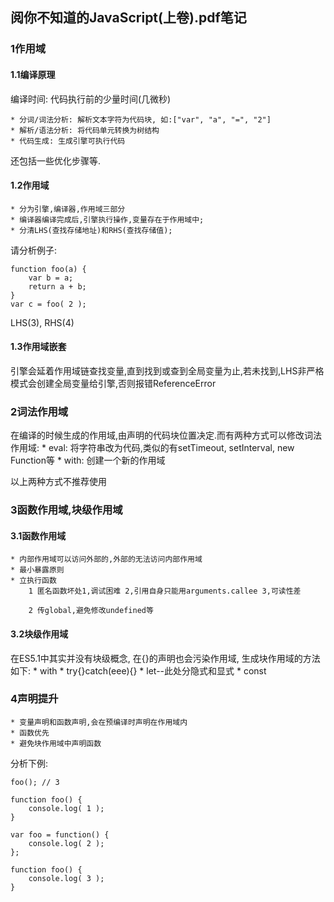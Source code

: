## 阅你不知道的JavaScript(上卷).pdf笔记

### 1作用域

#### 1.1编译原理

编译时间: 代码执行前的少量时间(几微秒)

    * 分词/词法分析: 解析文本字符为代码块, 如:["var", "a", "=", "2"]
    * 解析/语法分析: 将代码单元转换为树结构
    * 代码生成: 生成引擎可执行代码

还包括一些优化步骤等.

#### 1.2作用域

    * 分为引擎,编译器,作用域三部分
    * 编译器编译完成后,引擎执行操作,变量存在于作用域中;
    * 分清LHS(查找存储地址)和RHS(查找存储值);

请分析例子:
```
function foo(a) {
    var b = a;
    return a + b;
}
var c = foo( 2 );
```

LHS(3), RHS(4)

#### 1.3作用域嵌套
引擎会延着作用域链查找变量,直到找到或查到全局变量为止,若未找到,LHS非严格模式会创建全局变量给引擎,否则报错ReferenceError

### 2词法作用域

在编译的时候生成的作用域,由声明的代码块位置决定.而有两种方式可以修改词法作用域:
    * eval: 将字符串改为代码,类似的有setTimeout, setInterval, new Function等
    * with: 创建一个新的作用域

以上两种方式不推荐使用

### 3函数作用域,块级作用域

#### 3.1函数作用域
    * 内部作用域可以访问外部的,外部的无法访问内部作用域
    * 最小暴露原则
    * 立执行函数
        1 匿名函数坏处1,调试困难 2,引用自身只能用arguments.callee 3,可读性差

        2 传global,避免修改undefined等

#### 3.2块级作用域
在ES5.1中其实并没有块级概念, 在{}的声明也会污染作用域, 生成块作用域的方法如下:
    * with
    * try{}catch(eee){}
    * let--此处分隐式和显式
    * const

### 4声明提升
    * 变量声明和函数声明,会在预编译时声明在作用域内
    * 函数优先
    * 避免块作用域中声明函数

分析下例:
```
foo(); // 3

function foo() {
    console.log( 1 );
}

var foo = function() {
    console.log( 2 );
};

function foo() {
    console.log( 3 );
}
```
